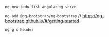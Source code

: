 `ng new todo-list-angular`
`ng serve`

`ng add @ng-bootstrap/ng-bootstrap` // https://ng-bootstrap.github.io/#/getting-started

`ng g c header`